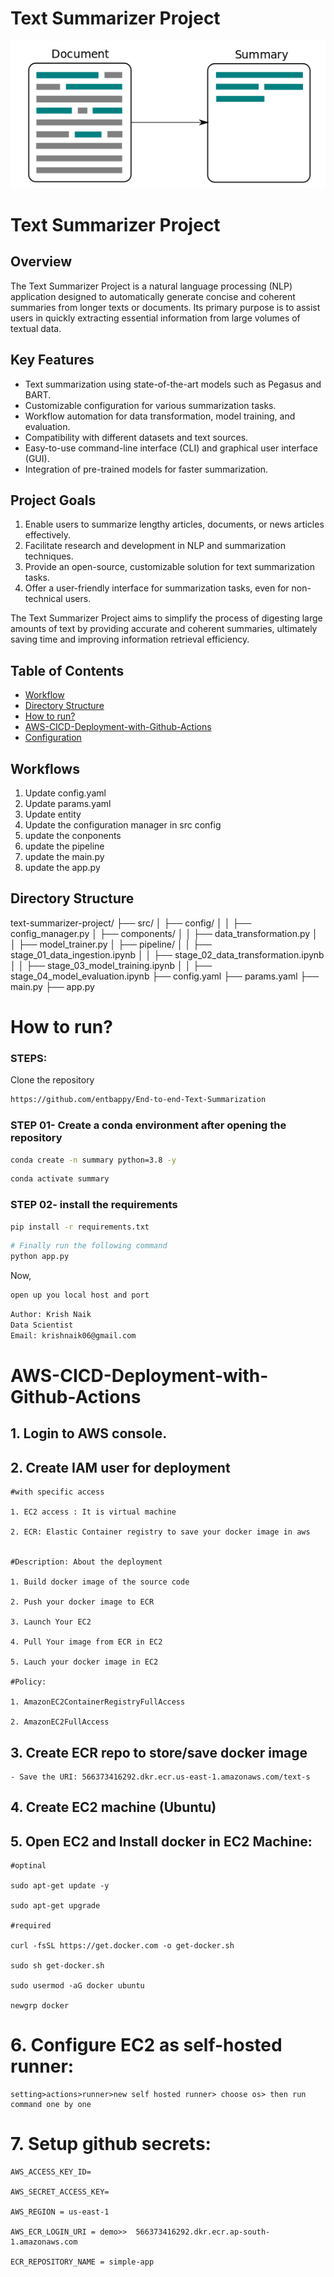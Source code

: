 # Text Summarizer Project

![Project Image](https://github.com/riaz-pa/Datasets/blob/main/read.png)

# Text Summarizer Project

## Overview
The Text Summarizer Project is a natural language processing (NLP) application designed to automatically generate concise and coherent summaries from longer texts or documents. Its primary purpose is to assist users in quickly extracting essential information from large volumes of textual data.

## Key Features
- Text summarization using state-of-the-art models such as Pegasus and BART.
- Customizable configuration for various summarization tasks.
- Workflow automation for data transformation, model training, and evaluation.
- Compatibility with different datasets and text sources.
- Easy-to-use command-line interface (CLI) and graphical user interface (GUI).
- Integration of pre-trained models for faster summarization.

## Project Goals
1. Enable users to summarize lengthy articles, documents, or news articles effectively.
2. Facilitate research and development in NLP and summarization techniques.
3. Provide an open-source, customizable solution for text summarization tasks.
4. Offer a user-friendly interface for summarization tasks, even for non-technical users.

The Text Summarizer Project aims to simplify the process of digesting large amounts of text by providing accurate and coherent summaries, ultimately saving time and improving information retrieval efficiency.

## Table of Contents

- [Workflow](#workflow)
- [Directory Structure](#directory-structure)
- [How to run?](#installation)
- [AWS-CICD-Deployment-with-Github-Actions](#usage)
- [Configuration](#configuration)

## Workflows

1. Update config.yaml
2. Update params.yaml
3. Update entity
4. Update the configuration manager in src config
5. update the conponents
6. update the pipeline
7. update the main.py
8. update the app.py

## Directory Structure

text-summarizer-project/
├── src/
│   ├── config/
│   │   ├── config_manager.py
│   ├── components/
│   │   ├── data_transformation.py
│   │   ├── model_trainer.py
│   ├── pipeline/
│   │   ├── stage_01_data_ingestion.ipynb
│   │   ├── stage_02_data_transformation.ipynb
│   │   ├── stage_03_model_training.ipynb
│   │   ├── stage_04_model_evaluation.ipynb
├── config.yaml
├── params.yaml
├── main.py
├── app.py


# How to run?
### STEPS:

Clone the repository

```bash
https://github.com/entbappy/End-to-end-Text-Summarization
```
### STEP 01- Create a conda environment after opening the repository

```bash
conda create -n summary python=3.8 -y
```

```bash
conda activate summary
```


### STEP 02- install the requirements
```bash
pip install -r requirements.txt
```


```bash
# Finally run the following command
python app.py
```

Now,
```bash
open up you local host and port
```


```bash
Author: Krish Naik
Data Scientist
Email: krishnaik06@gmail.com

```



# AWS-CICD-Deployment-with-Github-Actions

## 1. Login to AWS console.

## 2. Create IAM user for deployment

	#with specific access

	1. EC2 access : It is virtual machine

	2. ECR: Elastic Container registry to save your docker image in aws


	#Description: About the deployment

	1. Build docker image of the source code

	2. Push your docker image to ECR

	3. Launch Your EC2 

	4. Pull Your image from ECR in EC2

	5. Lauch your docker image in EC2

	#Policy:

	1. AmazonEC2ContainerRegistryFullAccess

	2. AmazonEC2FullAccess

	
## 3. Create ECR repo to store/save docker image
    - Save the URI: 566373416292.dkr.ecr.us-east-1.amazonaws.com/text-s

	
## 4. Create EC2 machine (Ubuntu) 

## 5. Open EC2 and Install docker in EC2 Machine:
	
	
	#optinal

	sudo apt-get update -y

	sudo apt-get upgrade
	
	#required

	curl -fsSL https://get.docker.com -o get-docker.sh

	sudo sh get-docker.sh

	sudo usermod -aG docker ubuntu

	newgrp docker
	
# 6. Configure EC2 as self-hosted runner:
    setting>actions>runner>new self hosted runner> choose os> then run command one by one


# 7. Setup github secrets:

    AWS_ACCESS_KEY_ID=

    AWS_SECRET_ACCESS_KEY=

    AWS_REGION = us-east-1

    AWS_ECR_LOGIN_URI = demo>>  566373416292.dkr.ecr.ap-south-1.amazonaws.com

    ECR_REPOSITORY_NAME = simple-app
